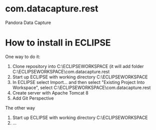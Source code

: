 # com.datacapture.rest
Pandora Data Capture

# How to install in ECLIPSE

One way to do it:
1) Clone repository into C:\ECLIPSEWORKSPACE (it will add folder C:\ECLIPSEWORKSPACE\com.datacapture.rest
2) Start up ECLIPSE with working directory C:\ECLIPSEWORKSPACE
3) In ECLIPSE select Import... and then select "Existing Project Into Workspace", select C:\ECLIPSEWORKSPACE\com.datacapture.rest
4) Create server with Apache Tomcat 8
5) Add Git Perspective

The other way
1) Start up ECLIPSE with working directory C:\ECLIPSEWORKSPACE
2) ...


